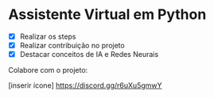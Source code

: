 # Assistente Virtual em Python

- [x] Realizar os steps
- [x] Realizar contribuição no projeto
- [x] Destacar conceitos de IA e Redes Neurais

Colabore com o projeto:

[inserir ícone] https://discord.gg/r6uXu5gmwY
